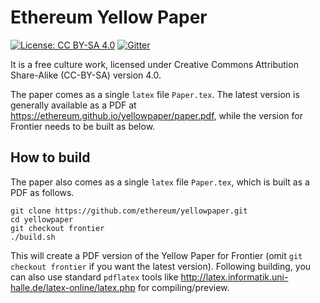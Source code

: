 # Ethereum Yellow Paper

[![License: CC BY-SA 4.0](https://img.shields.io/badge/License-CC%20BY--SA%204.0-lightgrey.svg)](https://creativecommons.org/licenses/by-sa/4.0/)
[![Gitter](https://badges.gitter.im/ethereum/yellowpaper.svg)](https://gitter.im/ethereum/yellowpaper?utm_source=badge&utm_medium=badge&utm_campaign=pr-badge&utm_content=badge)

It is a free culture work, licensed under Creative Commons Attribution Share-Alike (CC-BY-SA) version 4.0.

The paper comes as a single ``latex`` file ``Paper.tex``. The latest version is generally available as a PDF at https://ethereum.github.io/yellowpaper/paper.pdf, while the version for Frontier needs to be built as below.

## How to build

The paper also comes as a single ``latex`` file ``Paper.tex``, which is built as a PDF as follows.

```
git clone https://github.com/ethereum/yellowpaper.git
cd yellowpaper
git checkout frontier
./build.sh
```

This will create a PDF version of the Yellow Paper for Frontier (omit `git checkout frontier` if you want the latest version). Following building, you can also use standard `pdflatex` tools like http://latex.informatik.uni-halle.de/latex-online/latex.php for compiling/preview.
